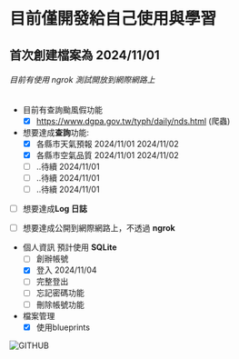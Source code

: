 # **目前僅開發給自己使用與學習**

## 首次創建檔案為 2024/11/01

###### 目前有使用 ngrok 測試開放到網際網路上

* 目前有查詢颱風假功能 
     - [x] https://www.dgpa.gov.tw/typh/daily/nds.html (爬蟲)

* 想要達成**查詢**功能:
     - [x] 各縣市天氣預報 2024/11/01 2024/11/02
     - [x] 各縣市空氣品質 2024/11/01 2024/11/02
     - [ ] ..待續 2024/11/01
     - [ ] ..待續 2024/11/01
     - [ ] ..待續 2024/11/01

- [ ] 想要達成**Log 日誌**

- [ ] 想要達成公開到網際網路上，不透過 **ngrok**

* 個人資訊 預計使用 **SQLite**
     - [ ] 創辦帳號
     - [x] 登入 2024/11/04
     - [ ] 完整登出
     - [ ] 忘記密碼功能
     - [ ] 刪除帳號功能

* 檔案管理
     - [x] 使用blueprints

![GITHUB](https://megapx-assets.dcard.tw/images/7e898349-582c-481d-88bd-7a98370be5cd/full.jpeg "我就爛") 
